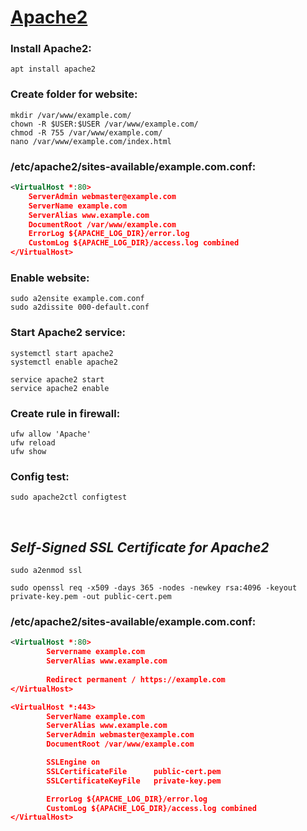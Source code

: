 # [Apache2](https://httpd.apache.org/ "https://httpd.apache.org/")

### **Install Apache2:**

```shell
apt install apache2
```

### **Create folder for website:**

```shell
mkdir /var/www/example.com/
chown -R $USER:$USER /var/www/example.com/
chmod -R 755 /var/www/example.com/
nano /var/www/example.com/index.html
```

### **/etc/apache2/sites-available/example.com.conf:**

```xml
<VirtualHost *:80>
    ServerAdmin webmaster@example.com
    ServerName example.com
    ServerAlias www.example.com
    DocumentRoot /var/www/example.com
    ErrorLog ${APACHE_LOG_DIR}/error.log
    CustomLog ${APACHE_LOG_DIR}/access.log combined
</VirtualHost>
```

### **Enable website:**

```shell
sudo a2ensite example.com.conf
sudo a2dissite 000-default.conf
```

### **Start Apache2 service:**

```shell
systemctl start apache2
systemctl enable apache2
```

```shell
service apache2 start
service apache2 enable
```

### **Create rule in firewall:**

```shell
ufw allow 'Apache'
ufw reload
ufw show
```

### **Config test:**

```shell
sudo apache2ctl configtest
```

<br>

## ***Self-Signed SSL Certificate for Apache2***

```shell
sudo a2enmod ssl
```

```shell
sudo openssl req -x509 -days 365 -nodes -newkey rsa:4096 -keyout private-key.pem -out public-cert.pem
```

### **/etc/apache2/sites-available/example.com.conf:**

```xml
<VirtualHost *:80>
        Servername example.com
        ServerAlias www.example.com
        
        Redirect permanent / https://example.com
</VirtualHost>

<VirtualHost *:443>
        ServerName example.com
        ServerAlias www.example.com
        ServerAdmin webmaster@example.com
        DocumentRoot /var/www/example.com

        SSLEngine on
        SSLCertificateFile      public-cert.pem
        SSLCertificateKeyFile   private-key.pem

        ErrorLog ${APACHE_LOG_DIR}/error.log
        CustomLog ${APACHE_LOG_DIR}/access.log combined
</VirtualHost>
```